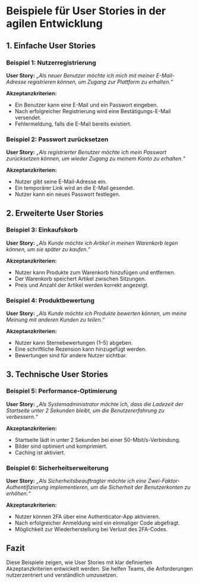 # Beispiele für User Stories in der agilen Entwicklung

## 1. Einfache User Stories
### Beispiel 1: Nutzerregistrierung
**User Story:**
*„Als neuer Benutzer möchte ich mich mit meiner E-Mail-Adresse registrieren können, um Zugang zur Plattform zu erhalten.“*

**Akzeptanzkriterien:**
- Ein Benutzer kann eine E-Mail und ein Passwort eingeben.
- Nach erfolgreicher Registrierung wird eine Bestätigungs-E-Mail versendet.
- Fehlermeldung, falls die E-Mail bereits existiert.

### Beispiel 2: Passwort zurücksetzen
**User Story:**
*„Als registrierter Benutzer möchte ich mein Passwort zurücksetzen können, um wieder Zugang zu meinem Konto zu erhalten.“*

**Akzeptanzkriterien:**
- Nutzer gibt seine E-Mail-Adresse ein.
- Ein temporärer Link wird an die E-Mail gesendet.
- Nutzer kann ein neues Passwort festlegen.

## 2. Erweiterte User Stories
### Beispiel 3: Einkaufskorb
**User Story:**
*„Als Kunde möchte ich Artikel in meinen Warenkorb legen können, um sie später zu kaufen.“*

**Akzeptanzkriterien:**
- Nutzer kann Produkte zum Warenkorb hinzufügen und entfernen.
- Der Warenkorb speichert Artikel zwischen Sitzungen.
- Preis und Anzahl der Artikel werden korrekt angezeigt.

### Beispiel 4: Produktbewertung
**User Story:**
*„Als Kunde möchte ich Produkte bewerten können, um meine Meinung mit anderen Kunden zu teilen.“*

**Akzeptanzkriterien:**
- Nutzer kann Sternebewertungen (1–5) abgeben.
- Eine schriftliche Rezension kann hinzugefügt werden.
- Bewertungen sind für andere Nutzer sichtbar.

## 3. Technische User Stories
### Beispiel 5: Performance-Optimierung
**User Story:**
*„Als Systemadministrator möchte ich, dass die Ladezeit der Startseite unter 2 Sekunden bleibt, um die Benutzererfahrung zu verbessern.“*

**Akzeptanzkriterien:**
- Startseite lädt in unter 2 Sekunden bei einer 50-Mbit/s-Verbindung.
- Bilder sind optimiert und komprimiert.
- Caching ist aktiviert.

### Beispiel 6: Sicherheitserweiterung
**User Story:**
*„Als Sicherheitsbeauftragter möchte ich eine Zwei-Faktor-Authentifizierung implementieren, um die Sicherheit der Benutzerkonten zu erhöhen.“*

**Akzeptanzkriterien:**
- Nutzer können 2FA über eine Authenticator-App aktivieren.
- Nach erfolgreicher Anmeldung wird ein einmaliger Code abgefragt.
- Möglichkeit zur Wiederherstellung bei Verlust des 2FA-Codes.

## Fazit
Diese Beispiele zeigen, wie User Stories mit klar definierten Akzeptanzkriterien entwickelt werden. Sie helfen Teams, die Anforderungen nutzerzentriert und verständlich umzusetzen.

